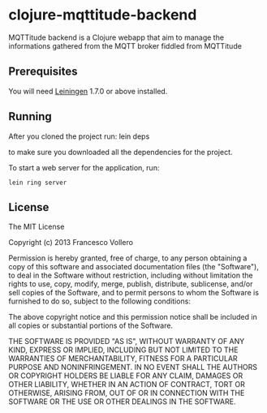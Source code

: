 #  clojure-mqttitude-backend

MQTTitude backend is a Clojure webapp that aim to manage the
informations gathered from the MQTT broker fiddled from MQTTitude

## Prerequisites

You will need [Leiningen][1] 1.7.0 or above installed.

[1]: https://github.com/technomancy/leiningen

## Running

After you cloned the project run:
   lein deps

to make sure you downloaded all the dependencies for the project.


To start a web server for the application, run:

    lein ring server

## License
The MIT License

Copyright (c) 2013 Francesco Vollero

Permission is hereby granted, free of charge, to any person obtaining a copy
of this software and associated documentation files (the "Software"), to deal
in the Software without restriction, including without limitation the rights
to use, copy, modify, merge, publish, distribute, sublicense, and/or sell
copies of the Software, and to permit persons to whom the Software is
furnished to do so, subject to the following conditions:

The above copyright notice and this permission notice shall be included in
all copies or substantial portions of the Software.

THE SOFTWARE IS PROVIDED "AS IS", WITHOUT WARRANTY OF ANY KIND, EXPRESS OR
IMPLIED, INCLUDING BUT NOT LIMITED TO THE WARRANTIES OF MERCHANTABILITY,
FITNESS FOR A PARTICULAR PURPOSE AND NONINFRINGEMENT. IN NO EVENT SHALL THE
AUTHORS OR COPYRIGHT HOLDERS BE LIABLE FOR ANY CLAIM, DAMAGES OR OTHER
LIABILITY, WHETHER IN AN ACTION OF CONTRACT, TORT OR OTHERWISE, ARISING FROM,
OUT OF OR IN CONNECTION WITH THE SOFTWARE OR THE USE OR OTHER DEALINGS IN
THE SOFTWARE.

